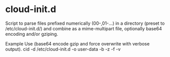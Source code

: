 # cloud-init.d

Script to parse files prefixed numerically (00-,01-...) in a directory (preset to /etc/cloud-init.d/) and combine as a mime-multipart file, optionally base64 encoding and/or gziping.

Example Use (base64 encode gzip and force overwrite with verbose output).
  cid -d /etc/cloud-init.d -o user-data -b -z -f -v


